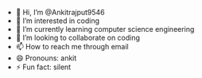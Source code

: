 - 👋 Hi, I’m @Ankitrajput9546
- 👀 I’m interested in coding
- 🌱 I’m currently learning computer science engineering
- 💞️ I’m looking to collaborate on coding
- 📫 How to reach me through email
- 😄 Pronouns: ankit
- ⚡ Fun fact: silent

<!---
Ankitrajput9546/Ankitrajput9546 is a ✨ special ✨ repository because its `README.md` (this file) appears on your GitHub profile.
You can click the Preview link to take a look at your changes.
--->
